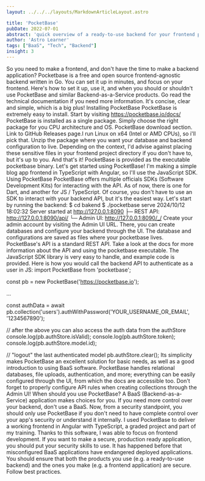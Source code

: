 ```yaml
---
layout: ../../../layouts/MarkdownArticleLayout.astro

title: 'PocketBase'
pubDate: 2022-07-01
abstract: 'quick overview of a ready-to-use backend for your frontend projects'
author: 'Astro Learner'
tags: ["BaaS", "Tech", "Backend"]
insight: 3
---
```



So you need to make a frontend, and don't have the time to make a backend application?
Pocketbase is a free and open source frontend-agnostic backend written in Go. You can set it up in minutes, and focus on your frontend.
Here's how to set it up, use it, and when you should or shouldn't use PocketBase and similar Backend-as-a-Service products.
Go read the technical documentation if you need more information. It's concise, clear and simple, which is a big plus!
Installing PocketBase
PocketBase is extremely easy to install.
Start by visiting https://pocketbase.io/docs/
PocketBase is installed as a single package. Simply choose the right package for you CPU architecture and OS.
PocketBase download section. Link to GitHub Releases page.I run Linux on x64 (Intel or AMD CPUs), so i'll pick that.
Unzip the package where you want your database and backend configuration to live. Depending on the context, I'd advise against placing these sensitive files in your frontend project directory if you don't have to, but it's up to you.
And that's it! PocketBase is provided as the executable pocketbase binary.
Let's get started using PocketBase! I'm making a simple blog app frontend in TypeScript with Angular, so I'll use the JavaScript SDK.
Using PocketBase
PocketBase offers multiple officials SDKs (Software Development Kits) for interacting with the API. As of now, there is one for Dart, and another for JS / TypeScript.
Of course, you don't have to use an SDK to interact with your backend API, but it's the easiest way.
Let's start by running the backend:
$ cd bakend
$ ./pocketbase serve
2024/10/12 18:02:32 Server started at http://127.0.0.1:8090
├─ REST API: http://127.0.0.1:8090/api/
└─ Admin UI: http://127.0.0.1:8090/_/
Create your admin account by visiting the Admin UI URL. There, you can create databases and configure your backend through the UI.
The database and configurations are saved as files where your pocketbase lives.
PocketBase's API is a standard REST API. Take a look at the docs for more information about the API and using the pocketbase executable.
The JavaScript SDK library is very easy to handle, and example code is provided.
Here is how you would call the backend API to authenticate as a user in JS:
import PocketBase from 'pocketbase';

const pb = new PocketBase('https://pocketbase.io');

...

const authData = await pb.collection('users').authWithPassword('YOUR_USERNAME_OR_EMAIL', '1234567890');

// after the above you can also access the auth data from the authStore
console.log(pb.authStore.isValid);
console.log(pb.authStore.token);
console.log(pb.authStore.model.id);

// "logout" the last authenticated model
pb.authStore.clear();
Its simplicity makes PocketBase an excellent solution for basic needs, as well as a good introduction to using BaaS software.
PocketBase handles relational databases, file uploads, authentication, and more; everything can be easily configured through the UI, from which the docs are accessible too.
Don't forget to properly configure API rules when creating collections through the Admin UI!
When should you use PocketBase?
A BaaS (Backend-as-a-Service) application makes choices for you. If you need more control over your backend, don't use a BaaS.
Now, from a security standpoint, you should only use PocketBase if you don't need to have complete control over your app's security or understand it internally.
I used PocketBase to deliver a working frontend in Angular with TypeScript, a graded project and part of my training. Thanks to this software, I was able to focus on frontend development.
If you want to make a secure, production ready application, you should put your security skills to use. It has happened before that misconfigured BaaS applications have endangered deployed applications.
You should ensure that both the products you use (e.g. a ready-to-use backend) and the ones you make (e.g. a frontend application) are secure. Follow best practices.